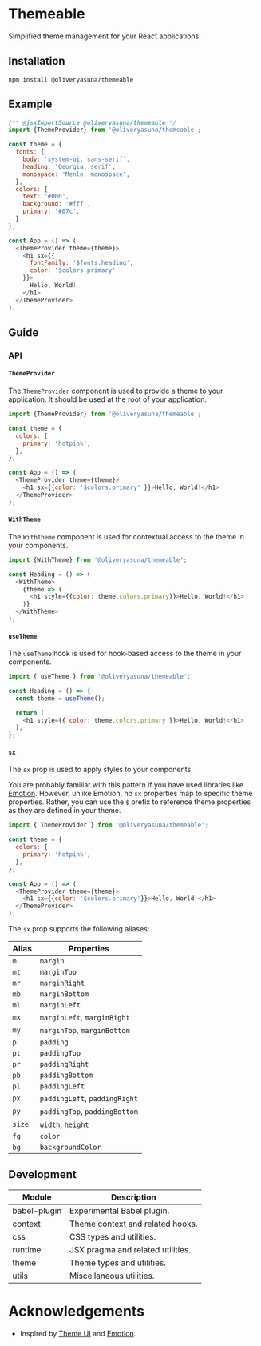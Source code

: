 <!-- @formatter:off -->
# Themeable

Simplified theme management for your React applications.

## Installation

```shell
npm install @oliveryasuna/themeable
```

## Example

```javascript
/** @jsxImportSource @oliveryasuna/themeable */
import {ThemeProvider} from '@oliveryasuna/themeable';

const theme = {
  fonts: {
    body: 'system-ui, sans-serif',
    heading: 'Georgia, serif',
    monospace: 'Menlo, monospace',
  },
  colors: {
    text: '#000',
    background: '#fff',
    primary: '#07c',
  }
};

const App = () => (
  <ThemeProvider theme={theme}>
    <h1 sx={{
      fontFamily: '$fonts.heading',
      color: '$colors.primary'
    }}>
      Hello, World!
    </h1>
  </ThemeProvider>
);
```

## Guide

[//]: # (TODO: Add guide.)

### API

#### `ThemeProvider`

The `ThemeProvider` component is used to provide a theme to your application.
It should be used at the root of your application.

```javascript
import {ThemeProvider} from '@oliveryasuna/themeable';

const theme = {
  colors: {
    primary: 'hotpink',
  },
};

const App = () => (
  <ThemeProvider theme={theme}>
    <h1 sx={{color: '$colors.primary' }}>Hello, World!</h1>
  </ThemeProvider>
);
```

#### `WithTheme`

The `WithTheme` component is used for contextual access to the theme in your
components.

```javascript
import {WithTheme} from '@oliveryasuna/themeable';

const Heading = () => (
  <WithTheme>
    {theme => (
      <h1 style={{color: theme.colors.primary}}>Hello, World!</h1>
    )}
  </WithTheme>
);
```

#### `useTheme`

The `useTheme` hook is used for hook-based access to the theme in your
components.

```javascript
import { useTheme } from '@oliveryasuna/themeable';

const Heading = () => {
  const theme = useTheme();

  return (
    <h1 style={{ color: theme.colors.primary }}>Hello, World!</h1>
  );
};
```

#### `sx`

The `sx` prop is used to apply styles to your components.

You are probably familiar with this pattern if you have used libraries like
[Emotion](https://github.com/emotion-js/emotion).
However, unlike Emotion, no `sx` properties map to specific theme properties.
Rather, you can use the `$` prefix to reference theme properties as they are
defined in your theme.

```javascript
import { ThemeProvider } from '@oliveryasuna/themeable';

const theme = {
  colors: {
    primary: 'hotpink',
  },
};

const App = () => (
  <ThemeProvider theme={theme}>
    <h1 sx={{color: '$colors.primary'}}>Hello, World!</h1>
  </ThemeProvider>
);
```

The `sx` prop supports the following aliases:


| Alias  | Properties                    |
|--------|-------------------------------|
| `m`    | `margin`                      |
| `mt`   | `marginTop`                   |
| `mr`   | `marginRight`                 |
| `mb`   | `marginBottom`                |
| `ml`   | `marginLeft`                  |
| `mx`   | `marginLeft`, `marginRight`   |
| `my`   | `marginTop`, `marginBottom`   |
| `p`    | `padding`                     |
| `pt`   | `paddingTop`                  |
| `pr`   | `paddingRight`                |
| `pb`   | `paddingBottom`               |
| `pl`   | `paddingLeft`                 |
| `px`   | `paddingLeft`, `paddingRight` |
| `py`   | `paddingTop`, `paddingBottom` |
| `size` | `width`, `height`             |
| `fg`   | `color`                       |
| `bg`   | `backgroundColor`             |

## Development

| Module       | Description                       |
|--------------|-----------------------------------|
| babel-plugin | Experimental Babel plugin.        |
| context      | Theme context and related hooks.  |
| css          | CSS types and utilities.          |
| runtime      | JSX pragma and related utilities. |
| theme        | Theme types and utilities.        |
| utils        | Miscellaneous utilities.          |

[//]: # (TODO: Add more details.)

# Acknowledgements

* Inspired by [Theme UI](https://theme-ui.com/) and [Emotion](https://emotion.sh/).
